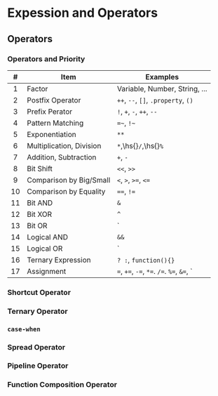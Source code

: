 
# Expession and Operators
## Operators
### Operators and Priority

<context label="Table:ExpressionPriority"/>
<context caption="Operators Priority"/>
<context limit-column="1"/>


|   #   |           Item           |                  Examples                                         |
| :---: | ------------------------ | ----------------------------------------------------------------- |
|   1   | Factor                   | Variable, Number, String, ...                                     |
|   2   | Postfix Operator         | `++`, `--`, `[]`, `.property`, `()`                               |
|   3   | Prefix Perator           | `!`, `+`, `-`, `++`, `--`                                         |
|   4   | Pattern Matching         | `=~`, `!~`                                                        |
|   5   | Exponentiation           | `**`                                                              |
|   6   | Multiplication, Division | `*`,\\hs{}`/`,\\hs{}`%`                                           |
|   7   | Addition, Subtraction    | `+`, `-`                                                          |
|   8   | Bit Shift                | `<<`, `>>`                                                        |
|   9   | Comparison by Big/Small  | `<`, `>`, `>=`, `<=`                                              |
|  10   | Comparison by Equality   | `==`, `!=`                                                        |
|  11   | Bit AND                  | `&`                                                               |
|  12   | Bit XOR                  | `^`                                                               |
|  13   | Bit OR                   | `|`                                                               |
|  14   | Logical AND              | `&&`                                                              |
|  15   | Logical OR               | `||`                                                              |
|  16   | Ternary Expression       | ` ? : `, `function(){}`                                           |
|  17   | Assignment               | `=`, `+=`, `-=`, `*=`. `/=`. `%=`, `&=`, `|=`, `^=`, `&&=`, `||=` |

### Shortcut Operator
### Ternary Operator
### `case-when`
### Spread Operator
### Pipeline Operator
### Function Composition Operator
